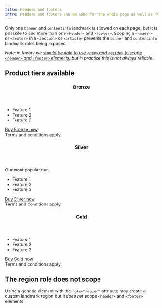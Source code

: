 ```yaml
---
title: Headers and footers
intro: Headers and footers can be used for the whole page as well as for sections on the page itself.
---
```


Only one `banner` and `contentinfo` landmark is allowed on each page, but it is possible to add more than one `<header>` and `<footer>`. Scoping a `<header>` or `<footer>` in a `<section>` or `<article>` prevents the `banner` and `contentinfo` landmark roles being exposed.

<i>Note: in theory we [should be able to use `<nav>` and `<aside>` to scope `<header>` and `<footer>` elements](https://www.tempertemper.net/blog/implicit-aria-landmark-roles#in-practice), but in practice this is not always reliable.</i>


## Product tiers available

<section aria-labelledby="section-one-heading">
  <header><h3 id="section-one-heading">Bronze</h3></header>
  <ul>
      <li>Feature 1</li>
      <li>Feature 2</li>
      <li>Feature 3</li>
  </ul>
  <a href="#">Buy Bronze now</a>
  <footer>Terms and conditions apply.</footer>
</section>

<section aria-labelledby="section-one-heading">
  <header><h3 id="section-one-heading">Silver</h3></header>
  Our most popular tier.
  <ul>
      <li>Feature 1</li>
      <li>Feature 2</li>
      <li>Feature 3</li>
  </ul>
  <a href="#">Buy Silver now</a>
  <footer>Terms and conditions apply.</footer>
</section>

<section aria-labelledby="section-one-heading">
  <header><h3 id="section-one-heading">Gold</h3></header>
  <ul>
      <li>Feature 1</li>
      <li>Feature 2</li>
      <li>Feature 3</li>
  </ul>
  <a href="#">Buy Gold now</a>
  <footer>Terms and conditions apply.</footer>
</section>

<h2 id="role-region-does-not-scope">The region role does not scope</h2>

Using a generic element with the `role="region"` attribute may create a custom landmark region but it <em>does not</em> scope `<header>` and `<footer>` elements.
